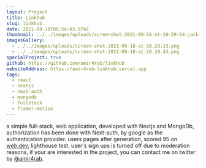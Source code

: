 ```yaml
---
layout: Project
title: Linkhub
slug: linkhub
date: 2021-09-18T05:54:03.974Z
thumbnail: ../../images/uploads/screenshot-2021-09-18-at-10-29-54-jack-muller-profile.png
imagesGallery:
  - ../../images/uploads/screen-shot-2021-09-18-at-10.29.13.png
  - ../../images/uploads/screen-shot-2021-09-18-at-10.29.43.png
specialProject: true
github: https://github.com/amir4rab/linkhub
websiteAddress: https://amir4rab-linkhub.vercel.app
tags:
  - react
  - nextjs
  - next-auth
  - mongodb
  - fullstack
  - framer-motion
---
```

a simple full-stack, web application, developed with Nextjs and MongoDb, authorization has been done with Next-auth, by google as the authentication provider. users pages after generation, scored 95 on [web.dev](https://web.dev/measure/), lighthouse test. user's sign ups is turned off due to moderation reasons, if your are interested  in the project, you can contact me on twitter by [@amir4rab](https://twitter.com/amir4rab).